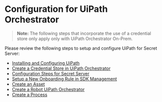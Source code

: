 [title]: # (Configuration)
[tags]: # (introduction)
[priority]: # (200)
# Configuration for UiPath Orchestrator

>**Note:** The following steps that incorporate the use of a credential store only apply only with UiPath Orchestrator On-Prem.

Please review the following steps to setup and configure UiPath for Secret Server:

* [Installing and Configuring UiPath](setup-uipath-steps.md)
* [Create a Credential Store in UiPath Orchestrator](create-credential-store-uipath.md)
* [Configuration Steps for Secret Server](config-steps-ss.md)
* [Setup a New Onboarding Rule in SDK Management](setup-onboarding-rule-sdk.md)
* [Create an Asset](create-an-asset.md)
* [Create a Robot UiPath Orchestrator](create-an-asset.md)
* [Create a Process](create-process.md)